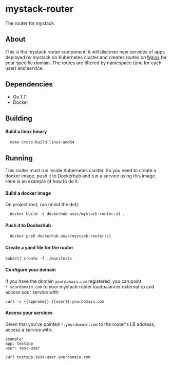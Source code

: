 mystack-router
==============

The router for mystack.

## About
This is the mystack router component, it will discover new services of apps deployed by mystack on Kubernetes cluster and creates routes on [Nginx](http://nginx.org) for your specific domain.
The routes are filtered by namespace (one for each user) and service. 

## Dependencies
* Go 1.7
* Docker

## Building
#### Build a linux binary
```shell
  make cross-build-linux-amd64
```


## Running
This router must run inside Kubernetes cluster. So you need to create a docker image, push it to Dockerhub and run a service using this image. 
Here is an example of how to do it.

#### Build a docker image
On project root, run (mind the dot):
```shell
  docker build -t dockerhub-user/mystack-router:v1 .
```

#### Push it to Dockerhub
```shell
  docker push dockerhub-user/mystack-router:v1
```

#### Create a yaml file for the router
```
kubectl create -f ./manifests
```

#### Configure your domain
If you have the domain `yourdomain.com` registered, you can point `*.yourdomain.com` to your mystack-router loadbalancer external-ip and access your service with:
```shell
curl -v {{appname}}.{{user}}.yourdomain.com
```

#### Access your services
Given that you've pointed `*.yourdomain.com` to the router's LB address, access a service with:
```
example:
app: testapp
user: test-user

curl testapp.test-user.yourdomain.com
```
